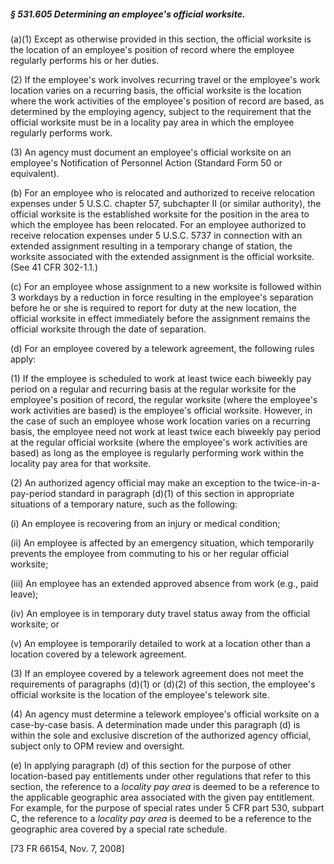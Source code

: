 ##### § 531.605 Determining an employee's official worksite. #####

(a)(1) Except as otherwise provided in this section, the official worksite is the location of an employee's position of record where the employee regularly performs his or her duties.

(2) If the employee's work involves recurring travel or the employee's work location varies on a recurring basis, the official worksite is the location where the work activities of the employee's position of record are based, as determined by the employing agency, subject to the requirement that the official worksite must be in a locality pay area in which the employee regularly performs work.

(3) An agency must document an employee's official worksite on an employee's Notification of Personnel Action (Standard Form 50 or equivalent).

(b) For an employee who is relocated and authorized to receive relocation expenses under 5 U.S.C. chapter 57, subchapter II (or similar authority), the official worksite is the established worksite for the position in the area to which the employee has been relocated. For an employee authorized to receive relocation expenses under 5 U.S.C. 5737 in connection with an extended assignment resulting in a temporary change of station, the worksite associated with the extended assignment is the official worksite. (See 41 CFR 302-1.1.)

(c) For an employee whose assignment to a new worksite is followed within 3 workdays by a reduction in force resulting in the employee's separation before he or she is required to report for duty at the new location, the official worksite in effect immediately before the assignment remains the official worksite through the date of separation.

(d) For an employee covered by a telework agreement, the following rules apply:

(1) If the employee is scheduled to work at least twice each biweekly pay period on a regular and recurring basis at the regular worksite for the employee's position of record, the regular worksite (where the employee's work activities are based) is the employee's official worksite. However, in the case of such an employee whose work location varies on a recurring basis, the employee need not work at least twice each biweekly pay period at the regular official worksite (where the employee's work activities are based) as long as the employee is regularly performing work within the locality pay area for that worksite.

(2) An authorized agency official may make an exception to the twice-in-a-pay-period standard in paragraph (d)(1) of this section in appropriate situations of a temporary nature, such as the following:

(i) An employee is recovering from an injury or medical condition;

(ii) An employee is affected by an emergency situation, which temporarily prevents the employee from commuting to his or her regular official worksite;

(iii) An employee has an extended approved absence from work (e.g., paid leave);

(iv) An employee is in temporary duty travel status away from the official worksite; or

(v) An employee is temporarily detailed to work at a location other than a location covered by a telework agreement.

(3) If an employee covered by a telework agreement does not meet the requirements of paragraphs (d)(1) or (d)(2) of this section, the employee's official worksite is the location of the employee's telework site.

(4) An agency must determine a telework employee's official worksite on a case-by-case basis. A determination made under this paragraph (d) is within the sole and exclusive discretion of the authorized agency official, subject only to OPM review and oversight.

(e) In applying paragraph (d) of this section for the purpose of other location-based pay entitlements under other regulations that refer to this section, the reference to a *locality pay area* is deemed to be a reference to the applicable geographic area associated with the given pay entitlement. For example, for the purpose of special rates under 5 CFR part 530, subpart C, the reference to a *locality pay area* is deemed to be a reference to the geographic area covered by a special rate schedule.

[73 FR 66154, Nov. 7, 2008]